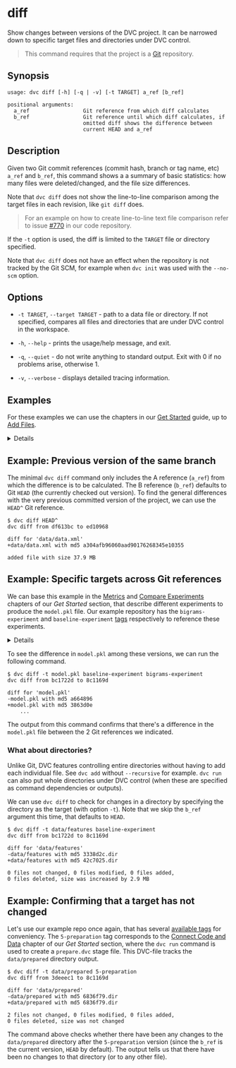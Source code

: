 # diff

Show changes between versions of the <abbr>DVC project</abbr>. It can be
narrowed down to specific target files and directories under DVC control.

> This command requires that the project is a [Git](https://git-scm.com/)
> repository.

## Synopsis

```usage
usage: dvc diff [-h] [-q | -v] [-t TARGET] a_ref [b_ref]

positional arguments:
  a_ref                 Git reference from which diff calculates
  b_ref                 Git reference until which diff calculates, if
                        omitted diff shows the difference between
                        current HEAD and a_ref
```

## Description

Given two Git commit references (commit hash, branch or tag name, etc) `a_ref`
and `b_ref`, this command shows a a summary of basic statistics: how many files
were deleted/changed, and the file size differences.

Note that `dvc diff` does not show the line-to-line comparison among the target
files in each revision, like `git diff` does.

> For an example on how to create line-to-line text file comparison refer to
> issue
> [#770](https://github.com/iterative/dvc/issues/770#issuecomment-512693256) in
> our code repository.

If the `-t` option is used, the diff is limited to the `TARGET` file or
directory specified.

Note that `dvc diff` does not have an effect when the repository is not tracked
by the Git SCM, for example when `dvc init` was used with the `--no-scm` option.

## Options

- `-t TARGET`, `--target TARGET` - path to a data file or directory. If not
  specified, compares all files and directories that are under DVC control in
  the workspace.

- `-h`, `--help` - prints the usage/help message, and exit.

- `-q`, `--quiet` - do not write anything to standard output. Exit with 0 if no
  problems arise, otherwise 1.

- `-v`, `--verbose` - displays detailed tracing information.

## Examples

For these examples we can use the chapters in our
[Get Started](/doc/get-started) guide, up to
[Add Files](/doc/get-started/add-files).

<details>

### Click and expand to setup example

Start by cloning our example repo if you don't already have it. Then move into
the repo and checkout the
[version](https://github.com/iterative/example-get-started/releases/tag/3-add-file)
corresponding to the _Add Files_ chapter:

```dvc
$ git clone https://github.com/iterative/example-get-started
$ cd example-get-started
$ git checkout 3-add-file
```

Download the precomputed data using:

```dvc
$ dvc pull
Preparing to download data from 'https://remote.dvc.org/get-started'
...
```

</details>

## Example: Previous version of the same branch

The minimal `dvc diff` command only includes the A reference (`a_ref`) from
which the difference is to be calculated. The B reference (`b_ref`) defaults to
Git `HEAD` (the currently checked out version). To find the general differences
with the very previous committed version of the project, we can use the `HEAD^`
Git reference.

```dvc
$ dvc diff HEAD^
dvc diff from df613bc to ed10968

diff for 'data/data.xml'
+data/data.xml with md5 a304afb96060aad90176268345e10355

added file with size 37.9 MB
```

## Example: Specific targets across Git references

We can base this example in the [Metrics](/doc/get-started/metrics) and
[Compare Experiments](/doc/get-started/compare-experiments) chapters of our _Get
Started_ section, that describe different experiments to produce the `model.pkl`
file. Our example repository has the `bigrams-experiment` and
`baseline-experiment`
[tags](https://github.com/iterative/example-get-started/tags) respectively to
reference these experiments.

<details>

### Click and expand to setup example

Having followed the previous example's setup, move into the
`example-get-started/` directory. Then make sure that you have the latest code
and data with the following commands.

```dvc
$ git checkout master
$ dvc fetch -T
```

The `-T` flag passed to `dvc fetch` makes sure we have all the data files
related to all existing tags in the repo. You take a look at the
[available tags](https://github.com/iterative/example-get-started/tags) of our
example repo.

</details>

To see the difference in `model.pkl` among these versions, we can run the
following command.

```dvc
$ dvc diff -t model.pkl baseline-experiment bigrams-experiment
dvc diff from bc1722d to 8c1169d

diff for 'model.pkl'
-model.pkl with md5 a664896
+model.pkl with md5 3863d0e
    ...
```

The output from this command confirms that there's a difference in the
`model.pkl` file between the 2 Git references we indicated.

### What about directories?

Unlike Git, DVC features controlling entire directories without having to add
each individual file. See `dvc add` without `--recursive` for example. `dvc run`
can also put whole directories under DVC control (when these are specified as
command dependencies or <abbr>outputs</abbr>).

We can use `dvc diff` to check for changes in a directory by specifying the
directory as the target (with option `-t`). Note that we skip the `b_ref`
argument this time, that defaults to `HEAD`.

```dvc
$ dvc diff -t data/features baseline-experiment
dvc diff from bc1722d to 8c1169d

diff for 'data/features'
-data/features with md5 3338d2c.dir
+data/features with md5 42c7025.dir

0 files not changed, 0 files modified, 0 files added,
0 files deleted, size was increased by 2.9 MB
```

## Example: Confirming that a target has not changed

Let's use our example repo once again, that has several
[available tags](https://github.com/iterative/example-get-started/tags) for
conveniency. The `5-preparation` tag corresponds to the
[Connect Code and Data](/doc/get-started/connect-code-and-data) chapter of our
_Get Started_ section, where the `dvc run` command is used to create a
`prepare.dvc` stage file. This DVC-file tracks the `data/prepared` directory
<abbr>output</abbr>.

```dvc
$ dvc diff -t data/prepared 5-preparation
dvc diff from 3deeec1 to 8c1169d

diff for 'data/prepared'
-data/prepared with md5 6836f79.dir
+data/prepared with md5 6836f79.dir

2 files not changed, 0 files modified, 0 files added,
0 files deleted, size was not changed
```

The command above checks whether there have been any changes to the
`data/prepared` directory after the `5-preparation` version (since the `b_ref`
is the current version, `HEAD` by default). The output tells us that there have
been no changes to that directory (or to any other file).
